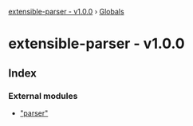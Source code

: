 [extensible-parser - v1.0.0](README.md) › [Globals](globals.md)

# extensible-parser - v1.0.0

## Index

### External modules

* ["parser"](modules/_parser_.md)
